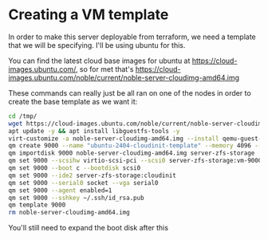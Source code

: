 # Creating a VM template

In order to make this server deployable from terraform, we need a template that we will be specifying. I'll be using ubuntu for this.

You can find the latest cloud base images for ubuntu at https://cloud-images.ubuntu.com/, so for met that's https://cloud-images.ubuntu.com/noble/current/noble-server-cloudimg-amd64.img

These commands can really just be all ran on one of the nodes in order to create the base template as we want it:
```bash
cd /tmp/
wget https://cloud-images.ubuntu.com/noble/current/noble-server-cloudimg-amd64.img
apt update -y && apt install libguestfs-tools -y
virt-customize -a noble-server-cloudimg-amd64.img --install qemu-guest-agent
qm create 9000 --name "ubuntu-2404-cloudinit-template" --memory 4096 --cores 2 --net0 virtio,bridge=vmbr0
qm importdisk 9000 noble-server-cloudimg-amd64.img server-zfs-storage
qm set 9000 --scsihw virtio-scsi-pci --scsi0 server-zfs-storage:vm-9000-disk-0
qm set 9000 --boot c --bootdisk scsi0
qm set 9000 --ide2 server-zfs-storage:cloudinit
qm set 9000 --serial0 socket --vga serial0
qm set 9000 --agent enabled=1
qm set 9000 --sshkey ~/.ssh/id_rsa.pub
qm template 9000
rm noble-server-cloudimg-amd64.img
```
You'll still need to expand the boot disk after this

